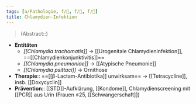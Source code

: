 ```yaml
---
tags: [a/Pathologie, f/🦠, f/🦩, f/🍆]
title: Chlamydien-Infektion
---
```

> (Abstract::)
- **Entitäten**
	- *[[Chlamydia trachomatis]]* → [[Urogenitale Chlamydieninfektion]], ==[[Chlamydienkonjunktivitis]]==
	- *[[Chlamydia pneumoniae]]* → [[Atypische Pneumonie]]
	- *[[Chlamydia psittaci]]* → Ornithose
- **Therapie**:: ==[[β-Lactam-Antibiotika]] unwirksam== → [[Tetracycline]], insb. [[Doxycyclin]]
- **Prävention**:: [[STD]]-Aufklärung, [[Kondome]], Chlamydienscreening mit [[PCR]] aus Urin (Frauen ≤25, [[Schwangerschaft]])